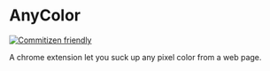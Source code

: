 # AnyColor

[![Commitizen friendly](https://img.shields.io/badge/commitizen-friendly-brightgreen.svg)](http://commitizen.github.io/cz-cli/)

A chrome extension let you suck up any pixel color from a web page.
